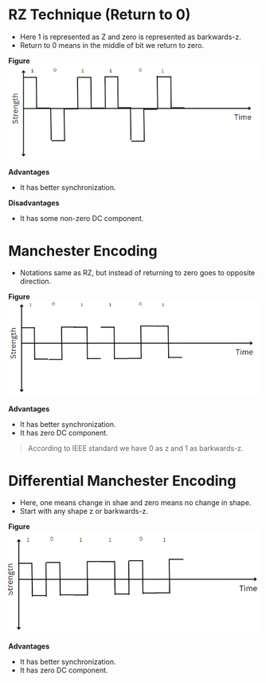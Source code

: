 # RZ Technique (Return to 0)

- Here 1 is represented as Z and zero is represented as barkwards-z.
- Return to 0 means in the middle of bit we return to zero.

**Figure**
![Alt text](../../Assests/image17.png)

**Advantages**
- It has better synchronization.

**Disadvantages**
- It has some non-zero DC component.

# Manchester Encoding 

- Notations same as RZ, but instead of returning to zero goes to opposite direction.

**Figure**
![Alt text](../../Assests/image18.png)

**Advantages**
- It has better synchronization.
- It has zero DC component.

> According to IEEE standard we have 0 as z and 1 as barkwards-z.

# Differential Manchester Encoding

- Here, one means change in shae and zero means no change in shape.
- Start with any shape z or barkwards-z.

**Figure**
![Alt text](../../Assests/image19.png)

**Advantages**
- It has better synchronization.
- It has zero DC component.

